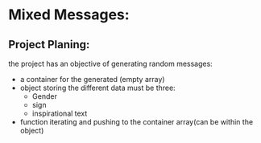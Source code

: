 # Mixed Messages:

## Project Planing:

the project has an objective of generating random messages:

- a container for the generated (empty array)
- object storing the different data must be three:
  - Gender
  - sign
  - inspirational text
- function iterating and pushing to the container array(can be within the object)

